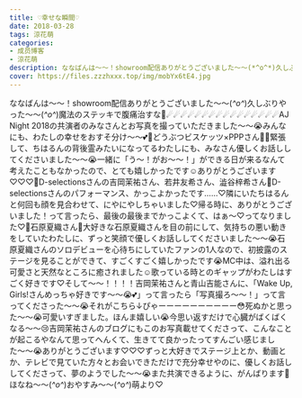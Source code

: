 ```yaml
---
title: ♡幸せな瞬間♡
date: 2018-03-28
tags: 涼花萌
categories: 
- 成员博客
- 涼花萌
description: ななばんは〜〜！showroom配信ありがとうございました〜〜(*^o^*)久しぶりやった〜〜(*^o^*)魔法のステッキで腹痛治すな💫☄☄☄☄☄☄☄☄☄☄☄☄☄☄☄☄AJ Night 2018の共演者のみなさんとお写真を撮っていただきました〜〜😭...
cover: https://files.zzzhxxx.top/img/mobYx6tE4.jpg 
---
```


ななばんは〜〜！showroom配信ありがとうございました〜〜(*^o^*)久しぶりやった〜〜(*^o^*)魔法のステッキで腹痛治すな💫☄☄☄☄☄☄☄☄☄☄☄☄☄☄☄☄AJ Night 2018の共演者のみなさんとお写真を撮っていただきました〜〜😭みんなにも、わたしの幸せをおすそ分け〜〜💕💓どうぶつビスケッツ×PPPさん🐧💓緊張して、ちはるんの背後霊みたいになってるわたしにも、みなさん優しくお話ししてくださいました〜〜😭一緒に「う〜！がお〜〜！」ができる日が来るなんて考えたこともなかったので、とても嬉しかったです☺️ありがとうございます♡♡♡💓D-selectionsさんの吉岡茉祐さん、若井友希さん、澁谷梓希さん💓D-selectionsさんのパフォーマンス、かっこよかったです……♡隣にいたちはるんと何回も顔を見合わせて、にやにやしちゃいました♡帰る時に、ありがとうございました！って言ったら、最後の最後までかっこよくて、はぁ〜♡ってなりました♡💓石原夏織さん💓大好きな石原夏織さんを目の前にして、気持ちの悪い動きをしていたわたしに、ずっと笑顔で優しくお話ししてくださいました〜〜😭石原夏織さんのソロデビューを心待ちにしていたファンの1人なので、初披露のステージを見ることができて、すごくすごく嬉しかったです😭MC中は、溢れ出る可愛さと天然なところに癒されました☺️歌っている時とのギャップがわたしはすごく好きです♡そして〜〜！！！！吉岡茉祐さんと青山吉能さんに、「Wake Up, Girls!さんめっちゃ好きです〜〜😭💕」って言ったら「写真撮ろ〜〜！」って言ってくださった〜〜😭それがこちら↓ぴゃーーーーーーーーーー😳死ぬかと思った〜〜😭可愛いすぎました。ほんま嬉しい😭今思い返すだけで心臓がばくばくなる〜〜😢吉岡茉祐さんのブログにもこのお写真載せてくださって、こんなことが起こるやなんて思ってへんくて、生きてて良かったってすんごい感じました〜〜😭ありがとうございます♡♡♡ずっと大好きでステージ上とか、動画とか、テレビで見ていた方々とお会いできただけで充分幸せやのに、優しくお話ししてくださって、夢のようでした〜〜😭また共演できるように、がんばります🙈ほなね〜〜(*^o^*)おやすみ〜〜(*^o^*)萌より♡


